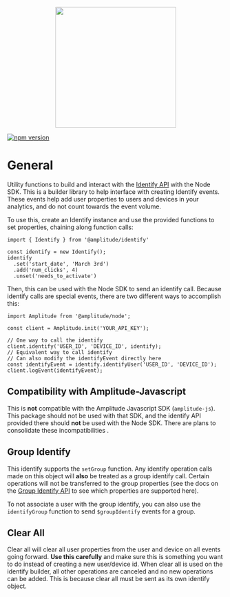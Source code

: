<p align="center">
  <a href="https://amplitude.com" target="_blank" align="center">
    <img src="https://static.amplitude.com/lightning/46c85bfd91905de8047f1ee65c7c93d6fa9ee6ea/static/media/amplitude-logo-with-text.4fb9e463.svg" width="280">
  </a>
  <br />
</p>

[![npm version](https://badge.fury.io/js/%40amplitude%2Fidentify.svg)](https://badge.fury.io/js/%40amplitude%2Fidentify)

# General

Utility functions to build and interact with the [Identify API](https://developers.amplitude.com/docs/identify-api) with the Node SDK.
This is a builder library to help interface with creating Identify events.
These events help add user properties to users and devices in your analytics, and do not count towards the event volume.

To use this, create an Identify instance and use the provided functions to set properties, chaining along function calls:

```
import { Identify } from '@amplitude/identify'

const identify = new Identify();
identify
  .set('start_date', 'March 3rd')
  .add('num_clicks', 4)
  .unset('needs_to_activate')
```

Then, this can be used with the Node SDK to send an identify call.
Because identify calls are special events, there are two different ways to accomplish this:

```
import Amplitude from '@amplitude/node';

const client = Amplitude.init('YOUR_API_KEY');

// One way to call the identify
client.identify('USER_ID', 'DEVICE_ID', identify);
// Equivalent way to call identify
// Can also modify the identifyEvent directly here
const identifyEvent = identify.identifyUser('USER_ID', 'DEVICE_ID');
client.logEvent(identifyEvent);
```
## Compatibility with Amplitude-Javascript

This is **not** compatible with the Amplitude Javascript SDK (`amplitude-js`).
This package should not be used with that SDK, and the identify API provided there should **not** be used with the Node SDK.
There are plans to consolidate these incompatibilities
.
## Group Identify

This identify supports the `setGroup` function.
Any identify operation calls made on this object will **also** be treated as a group identify call.
Certain operations will not be transferred to the group properties (see the docs on the [Group Identify API](https://developers.amplitude.com/docs/group-identify-api) to see which properties are supported here).

To not associate a user with the group identify, you can also use the `identifyGroup` function to send `$groupIdentify`
events for a group.

## Clear All

Clear all will clear all user properties from the user and device on all events going forward.
**Use this carefully** and make sure this is something you want to do instead of creating a new user/device id.
When clear all is used on the identify builder, all other operations are canceled and no new operations can be added.
This is because clear all must be sent as its own identify object.
